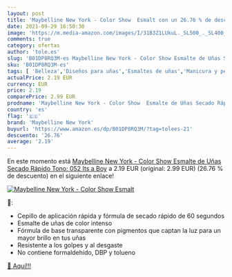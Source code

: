```yaml
---
layout: post
title: 'Maybelline New York - Color Show  Esmalt con un 26.76 % de descuento'
date: 2021-09-29 16:50:30
image: 'https://m.media-amazon.com/images/I/31B3Z1LUkuL._SL500_._SL400_.jpg'
comments: true
category: ofertas
author: 'tole.es'
slug: 'B01DP8RQ3M-es Maybelline New York - Color Show Esmalte de Uñas Secado...'
sku: 'B01DP8RQ3M-es'
tags: [ 'Belleza','Diseños para uñas','Esmaltes de uñas','Manicura y pedicura','maybelline','maybelline new york', ]
actualPrice: 2.19 EUR
currency: EUR
price: 2.19
comparePrice: 2.99 EUR
prodname: 'Maybelline New York - Color Show  Esmalte de Uñas Secado Rápido  Tono: 052 Its a Boy'
country: 'es'
flag: '🇪🇸'
brand: 'Maybelline New York'
buyurl: 'https://www.amazon.es/dp/B01DP8RQ3M/?tag=tolees-21'
descuento: '26.76'
average: '2.19'
---
```


En este momento está [Maybelline New York - Color Show  Esmalte de Uñas Secado Rápido  Tono: 052 Its a Boy](https://www.amazon.es/dp/B01DP8RQ3M/?tag=tolees-21) a 2.19 EUR (original: 2.99 EUR) (26.76 %  de descuento) en el siguiente enlace!

[![Maybelline New York - Color Show  Esmalt](https://m.media-amazon.com/images/I/31B3Z1LUkuL._SL500_._SL400_.jpg)](https://www.amazon.es/dp/B01DP8RQ3M/?tag=tolees-21)

🔎:

- Cepillo de aplicación rápida y fórmula de secado rápido de 60 segundos
- Esmalte de uñas de color intenso
- Fórmula de base transparente con pigmentos que captan la luz para un mayor brillo en tus uñas
- Resistente a los golpes y al desgaste
- No contiene formaldehído, DBP y tolueno

[🛒 Aquí!!!](https://www.amazon.es/dp/B01DP8RQ3M/?tag=tolees-21)
